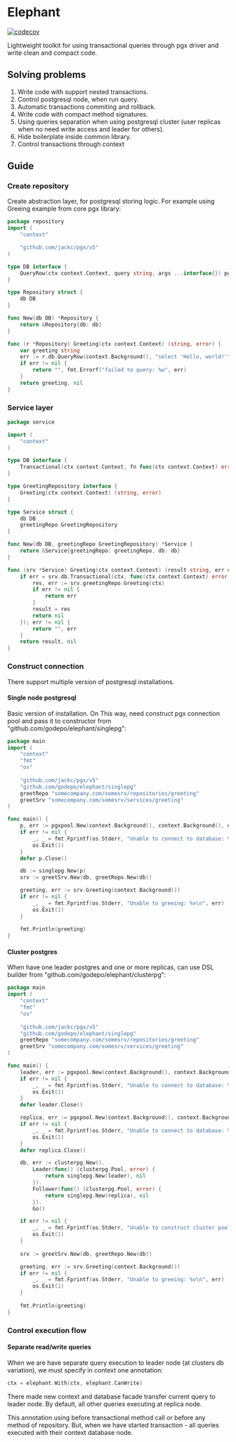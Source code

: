 # Elephant
[![codecov](https://codecov.io/gh/godepo/elephant/graph/badge.svg?token=I5M6SN6ZNI)](https://codecov.io/gh/godepo/elephant)

Lightweight toolkit for using transactional queries through pgx driver and write clean and compact code. 

## Solving problems

1. Write code with support nested transactions.
2. Control postgresql node, when run query.
3. Automatic transactions commiting and rollback.
4. Write code with compact method signatures.
5. Using queries separation when using postgresql cluster (user replicas when no need write access and leader for others).
6. Hide boilerplate inside common library.
7. Control transactions through context

## Guide


### Create repository

Create abstraction layer, for postgresql storing logic. For example using Greeing example from core pgx library:

```go
package repository
import (
    "context"

    "github.com/jackc/pgx/v5"
)

type DB interface {
	QueryRow(ctx context.Context, query string, args ...interface{}) pgx.Row
}

type Repository struct {
	db DB
}

func New(db DB) *Repository {
	return &Repository{db: db}
}

func (r *Repository) Greeting(ctx context.Context) (string, error) {
	var greeting string
	err := r.db.QueryRow(context.Background(), "select 'Hello, world!'").Scan(&greeting)
	if err != nil {
		return "", fmt.Errorf("failed to query: %w", err)
	}
	return greeting, nil
}
```

### Service layer

```go
package service

import (
	"context"
)

type DB interface {
	Transactional(ctx context.Context, fn func(ctx context.Context) error) (out error)
}

type GreetingRepository interface {
	Greeting(ctx context.Context) (string, error)
}

type Service struct {
	db DB
	greetingRepo GreetingRepository
}

func New(db DB, greetingRepo GreetingRepository) *Service {
	return &Service{greetingRepo: greetingRepo, db: db}
}

func (srv *Service) Greeting(ctx context.Context) (result string, err error) {
	if err = srv.db.Transactional(ctx, func(ctx context.Context) error {
		res, err := srv.greetingRepo.Greeting(ctx)
		if err != nil {
			return err
		}
		result = res
		return nil
	}); err != nil {
		return "", err
    }
	return result, nil
}
```

### Construct connection

There support multiple version of postgresql installations.

#### Single node postgresql

Basic version of installation. On This way, need construct pgx connection pool and pass it to constructor from
"github.com/godepo/elephant/singlepg":

```go
package main
import (
	"context"
	"fmt"
	"os"
	
	"github.com/jackc/pgx/v5"
	"github.com/godepo/elephant/singlepg"
	greetRepo "somecompany.com/somesrv/repositories/greeting"
	greetSrv "somecompany.com/somesrv/services/greeting"
)

func main() {
	p, err := pgxpool.New(context.Background(), context.Background(), os.Getenv("DATABASE_URL"))
	if err != nil {
		_, _ = fmt.Fprintf(os.Stderr, "Unable to connect to database: %v\n", err)
		os.Exit(1)
	}
	defer p.Close()

	db := singlepg.New(p)
	srv := greetSrv.New(db, greetRepo.New(db))

	greeting, err := srv.Greeting(context.Background())
	if err != nil {
		_, _ = fmt.Fprintf(os.Stderr, "Unable to greeing: %v\n", err)
		os.Exit(1)
    }
	
	fmt.Println(greeting)
}
```

#### Cluster postgres

When have one leader postgres and one or more replicas, can use DSL builder from "github.com/godepo/elephant/clusterpg":

```go
package main
import (
	"context"
	"fmt"
	"os"
	
	"github.com/jackc/pgx/v5"
	"github.com/godepo/elephant/singlepg"
	greetRepo "somecompany.com/somesrv/repositories/greeting"
	greetSrv "somecompany.com/somesrv/services/greeting"
)

func main() {
	leader, err := pgxpool.New(context.Background(), context.Background(), os.Getenv("LEADER_URL"))
	if err != nil {
		_, _ = fmt.Fprintf(os.Stderr, "Unable to connect to database: %v\n", err)
		os.Exit(1)
	}
	defer leader.Close()

	replica, err := pgxpool.New(context.Background(), context.Background(), os.Getenv("REPLICA_URL"))
	if err != nil {
		_, _ = fmt.Fprintf(os.Stderr, "Unable to connect to database: %v\n", err)
		os.Exit(1)
	}
	defer replica.Close()

	db, err := clusterpg.New().
		Leader(func() (clusterpg.Pool, error) {
			return singlepg.New(leader), nil
		}).
		Follower(func() (clusterpg.Pool, error) {
			return singlepg.New(replica), nil
		}).
		Go()

	if err != nil {
		_, _ = fmt.Fprintf(os.Stderr, "Unable to construct cluster pool: %v\n", err)
		os.Exit(1)
	}
	
	srv := greetSrv.New(db, greetRepo.New(db))

	greeting, err := srv.Greeting(context.Background())
	if err != nil {
		_, _ = fmt.Fprintf(os.Stderr, "Unable to greeing: %v\n", err)
		os.Exit(1)
    }
	
	fmt.Println(greeting)
}
```

### Control execution flow

#### Separate read/write queries

When we are have separate query execution to leader node (at clusters db variation), we must specify in context one 
annotation:

```go
ctx = elephant.With(ctx, elephant.CanWrite)
```

There made new context and database facade transfer current query to leader node. By default, all other queries executing 
at replica node. 

This annotation using before transactional method call or before any method of repository. But, when we have started 
transaction - all queries executed with their context database node. 

